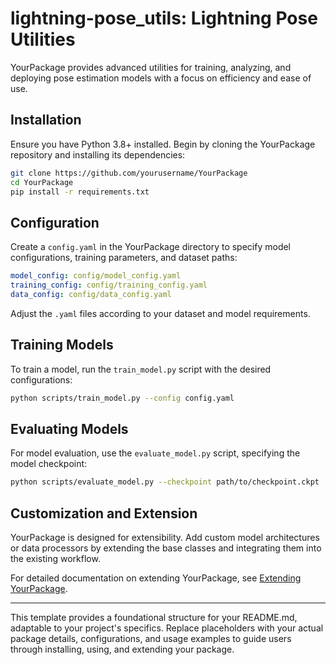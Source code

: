 # lightning-pose_utils: Lightning Pose Utilities

YourPackage provides advanced utilities for training, analyzing, and deploying pose estimation models with a focus on efficiency and ease of use.

## Installation

Ensure you have Python 3.8+ installed. Begin by cloning the YourPackage repository and installing its dependencies:

```bash
git clone https://github.com/yourusername/YourPackage
cd YourPackage
pip install -r requirements.txt
```

## Configuration

Create a `config.yaml` in the YourPackage directory to specify model configurations, training parameters, and dataset paths:

```yaml
model_config: config/model_config.yaml
training_config: config/training_config.yaml
data_config: config/data_config.yaml
```

Adjust the `.yaml` files according to your dataset and model requirements.

## Training Models

To train a model, run the `train_model.py` script with the desired configurations:

```bash
python scripts/train_model.py --config config.yaml
```

## Evaluating Models

For model evaluation, use the `evaluate_model.py` script, specifying the model checkpoint:

```bash
python scripts/evaluate_model.py --checkpoint path/to/checkpoint.ckpt
```

## Customization and Extension

YourPackage is designed for extensibility. Add custom model architectures or data processors by extending the base classes and integrating them into the existing workflow.

For detailed documentation on extending YourPackage, see [Extending YourPackage](docs/extending.md).

---

This template provides a foundational structure for your README.md, adaptable to your project's specifics. Replace placeholders with your actual package details, configurations, and usage examples to guide users through installing, using, and extending your package.
